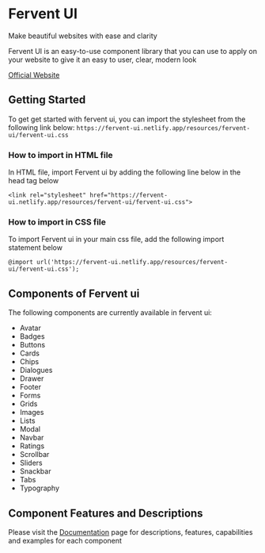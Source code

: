 # Fervent UI

Make beautiful websites with ease and clarity

Fervent UI is an easy-to-use component library that you can use to apply on your website to give it an easy to user, clear, modern look

[Official Website](https://fervent-ui.netlify.app/)

## Getting Started

To get get started with fervent ui, you can import the stylesheet from the following link below:
```https://fervent-ui.netlify.app/resources/fervent-ui/fervent-ui.css```

### How to import in HTML file
In HTML file, import Fervent ui by adding the following line below in the head tag below

```<link rel="stylesheet" href="https://fervent-ui.netlify.app/resources/fervent-ui/fervent-ui.css">```

### How to import in CSS file

To import Fervent ui in your main css file, add the following import statement below

```@import url('https://fervent-ui.netlify.app/resources/fervent-ui/fervent-ui.css');```


## Components of Fervent ui

The following components are currently available in fervent ui:
- Avatar
- Badges
- Buttons
- Cards
- Chips
- Dialogues
- Drawer
- Footer
- Forms
- Grids
- Images
- Lists
- Modal
- Navbar
- Ratings
- Scrollbar
- Sliders
- Snackbar
- Tabs
- Typography

## Component Features and Descriptions

Please visit the [Documentation](https://fervent-ui.netlify.app/documentation.html) page for descriptions, features, capabilities and examples for each component
